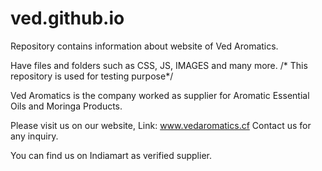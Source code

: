# ved.github.io

Repository contains information about website of Ved Aromatics.

Have files and folders such as CSS, JS, IMAGES and many more.
/* This repository is used for testing purpose*/

Ved Aromatics is the company worked as supplier for Aromatic Essential Oils and Moringa Products.

Please visit us on our website, Link: www.vedaromatics.cf
Contact us for any inquiry.

You can find us on Indiamart as verified supplier.
